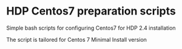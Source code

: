 # HDP Centos7 preparation scripts
Simple bash scripts for configuring Centos7 for HDP 2.4 installation

The script is tailored for Centos 7 Minimal Install version
